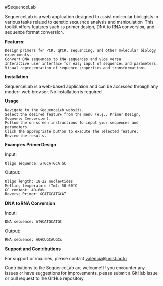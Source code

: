 #SequenceLab

SequenceLab is a web application designed to assist molecular biologists in various tasks related to genetic sequence analysis and manipulation. This toolkit offers features such as primer design, DNA to RNA conversion, and sequence format conversion.

**Features:**

    Design primers for PCR, qPCR, sequencing, and other molecular biology experiments.
    Convert DNA sequences to RNA sequences and vice versa.
    Interactive user interface for easy input of sequences and parameters.
    Visual representation of sequence properties and transformations.

**Installation**

SequenceLab is a web-based application and can be accessed through any modern web browser. No installation is required.


**Usage**

    Navigate to the SequenceLab website.
    Select the desired feature from the menu (e.g., Primer Design, Sequence Conversion).
    Follow the on-screen instructions to input your sequences and parameters.
    Click the appropriate button to execute the selected feature.
    Review the results.

**Examples**
**Primer Design**

Input:

    Oligo sequence: ATGCATGCATGC
   

Output:

    Oligo length: 18-22 nucleotides
    Melting temperature (Tm): 50-60°C
    GC content: 40-60%
    Reverse Primer: GCATGCATGCAT



**DNA to RNA Conversion**

Input:

    DNA sequence: ATGCATGCATGC

Output:

    RNA sequence: AUGCUGCAUGCA


**Support and Contributions**

For support or inquiries, please contact valencia@unist.ac.kr

Contributions to the SequenceLab are welcome! If you encounter any issues or have suggestions for improvements, please submit a GitHub issue or pull request to the GitHub repository.
